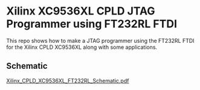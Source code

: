 # Xilinx XC9536XL CPLD JTAG Programmer using FT232RL FTDI
This repo shows how to make a JTAG programmer using the FT232RL FTDI for the Xilinx CPLD XC9536XL along with some applications.
## Schematic
[Xilinx_CPLD_XC9536XL_FT232RL_Schematic.pdf](https://github.com/mostafa-1997/Xilinx_XC9536XL_CPLD_FT232RL_JTAG_PROGRAMMER/files/7697454/Xilinx_CPLD_XC9536XL_FT232RL_Schematic.pdf)
